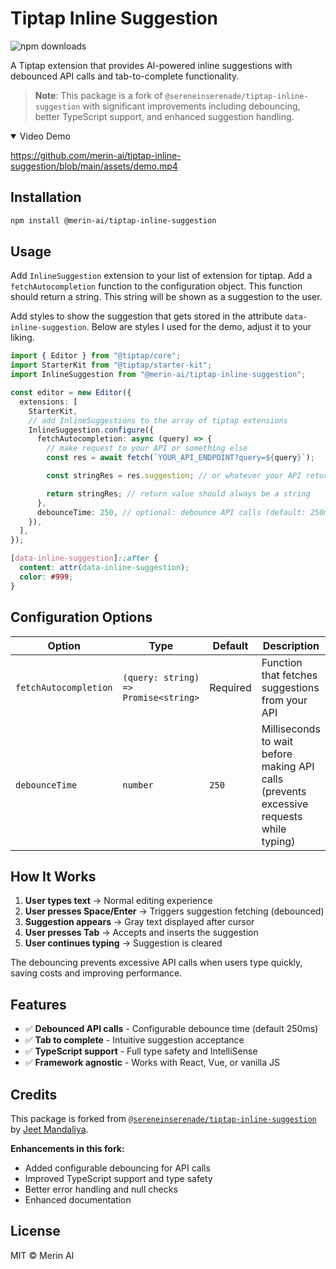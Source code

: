# Tiptap Inline Suggestion

![npm downloads](https://img.shields.io/npm/dt/%40merin-ai%2Ftiptap-inline-suggestion?style=for-the-badge&logo=npm&color=black)

A Tiptap extension that provides AI-powered inline suggestions with debounced API calls and tab-to-complete functionality.

> **Note**: This package is a fork of `@sereneinserenade/tiptap-inline-suggestion` with significant improvements including debouncing, better TypeScript support, and enhanced suggestion handling.

<!-- **Live Demo**: https://sereneinserenade.github.io/tiptap-inline-suggestion/ -->

<details open>
<summary> Video Demo </summary>

https://github.com/merin-ai/tiptap-inline-suggestion/blob/main/assets/demo.mp4

</details>

## Installation

```bash
npm install @merin-ai/tiptap-inline-suggestion
```

## Usage

Add `InlineSuggestion` extension to your list of extension for tiptap. Add a `fetchAutocompletion` function to the configuration object. This function should return a string. This string will be shown as a suggestion to the user.

Add styles to show the suggestion that gets stored in the attribute `data-inline-suggestion`. Below are styles I used for the demo, adjust it to your liking.

```ts
import { Editor } from "@tiptap/core";
import StarterKit from "@tiptap/starter-kit";
import InlineSuggestion from "@merin-ai/tiptap-inline-suggestion";

const editor = new Editor({
  extensions: [
    StarterKit,
    // add InlineSuggestions to the array of tiptap extensions
    InlineSuggestion.configure({
      fetchAutocompletion: async (query) => {
        // make request to your API or something else
        const res = await fetch(`YOUR_API_ENDPOINT?query=${query}`);

        const stringRes = res.suggestion; // or whatever your API returns

        return stringRes; // return value should always be a string
      },
      debounceTime: 250, // optional: debounce API calls (default: 250ms)
    }),
  ],
});
```

```css
[data-inline-suggestion]::after {
  content: attr(data-inline-suggestion);
  color: #999;
}
```

## Configuration Options

| Option                | Type                                 | Default  | Description                                                                             |
| --------------------- | ------------------------------------ | -------- | --------------------------------------------------------------------------------------- |
| `fetchAutocompletion` | `(query: string) => Promise<string>` | Required | Function that fetches suggestions from your API                                         |
| `debounceTime`        | `number`                             | `250`    | Milliseconds to wait before making API calls (prevents excessive requests while typing) |

## How It Works

1. **User types text** → Normal editing experience
2. **User presses Space/Enter** → Triggers suggestion fetching (debounced)
3. **Suggestion appears** → Gray text displayed after cursor
4. **User presses Tab** → Accepts and inserts the suggestion
5. **User continues typing** → Suggestion is cleared

The debouncing prevents excessive API calls when users type quickly, saving costs and improving performance.

## Features

- ✅ **Debounced API calls** - Configurable debounce time (default 250ms)
- ✅ **Tab to complete** - Intuitive suggestion acceptance
- ✅ **TypeScript support** - Full type safety and IntelliSense
- ✅ **Framework agnostic** - Works with React, Vue, or vanilla JS

## Credits

This package is forked from [`@sereneinserenade/tiptap-inline-suggestion`](https://github.com/sereneinserenade/tiptap-inline-suggestion) by [Jeet Mandaliya](https://github.com/sereneinserenade).

**Enhancements in this fork:**

- Added configurable debouncing for API calls
- Improved TypeScript support and type safety
- Better error handling and null checks
- Enhanced documentation

## License

MIT © Merin AI
